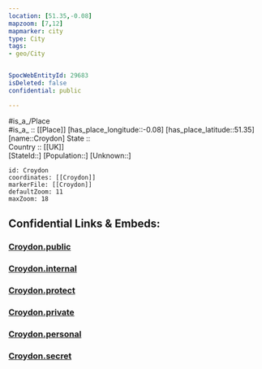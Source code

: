 ```yaml
---
location: [51.35,-0.08] 
mapzoom: [7,12] 
mapmarker: city 
type: City
tags:
- geo/City


SpocWebEntityId: 29683
isDeleted: false
confidential: public

---
```

#is_a_/Place  
#is_a_ :: [[Place]] 
[has_place_longitude::-0.08] 
[has_place_latitude::51.35] 
[name::Croydon] 
State ::  
Country :: [[UK]]  
[StateId::] 
[Population::] 
[Unknown::] 


```leaflet
id: Croydon
coordinates: [[Croydon]] 
markerFile: [[Croydon]] 
defaultZoom: 11 
maxZoom: 18
```


## Confidential Links & Embeds: 

### [Croydon.public](/_public/\Earth\Continent\Europe\Europe~North\UK\England\Regions~England\London,Greater\cities~GreaterLondonCroydon.public.md) 

### [Croydon.internal](/_internal/\Earth\Continent\Europe\Europe~North\UK\England\Regions~England\London,Greater\cities~GreaterLondonCroydon.internal.md) 

### [Croydon.protect](/_protect/\Earth\Continent\Europe\Europe~North\UK\England\Regions~England\London,Greater\cities~GreaterLondonCroydon.protect.md) 

### [Croydon.private](/_private/\Earth\Continent\Europe\Europe~North\UK\England\Regions~England\London,Greater\cities~GreaterLondonCroydon.private.md) 

### [Croydon.personal](/_personal/\Earth\Continent\Europe\Europe~North\UK\England\Regions~England\London,Greater\cities~GreaterLondonCroydon.personal.md) 

### [Croydon.secret](/_secret/\Earth\Continent\Europe\Europe~North\UK\England\Regions~England\London,Greater\cities~GreaterLondonCroydon.secret.md)


